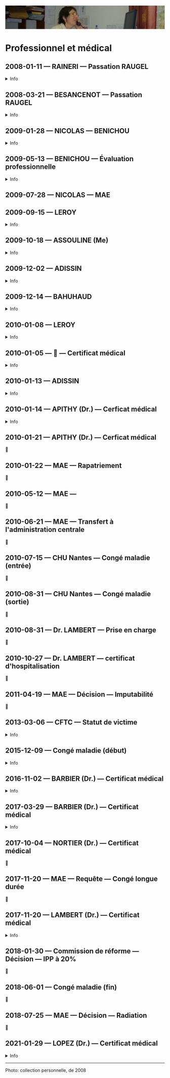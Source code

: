 ![image-mise-en-avant](../_aux/FO8dc0sWYAsF0oz.png)

# Professionnel et médical

## <a id="RAINER-RAUGEL"></a>2008-01-11 — RAINERI — Passation RAUGEL
<details>
  <summary>Info</summary>
  
* [piece](../pieces/identifiant/82f04043)
</details>

## <a id="BESANC-RAUGEL"></a>2008-03-21 — BESANCENOT — Passation RAUGEL
<details>
  <summary>Info</summary>
  
* [piece](../pieces/identifiant/70648ad4)
</details>

## 2009-01-28 — NICOLAS — BENICHOU

<details>
  <summary>Info</summary>
  
* [dossier](../pieces/identifiant/21b63641)
</details>

## 2009-05-13 — BENICHOU — Évaluation professionnelle
<details>
  <summary>Info</summary>
  
* [piece](../pieces/identifiant/3cd189d9)
</details>

## 2009-07-28 — NICOLAS — MAE

## 2009-09-15 — LEROY
<details>
  <summary>Info</summary>
  
* [dossier](../pieces/identifiant/55ba3b60)
</details>

## 2009-10-18 — ASSOULINE (Me)
<details>
  <summary>Info</summary>
  
* [dossier](../pieces/identifiant/9925f080)
</details>

## 2009-12-02 — ADISSIN
<details>
  <summary>Info</summary>
  
* [dossier](../pieces/identifiant/59dd3ab2)
</details>

## 2009-12-14 — BAHUHAUD
<details>
  <summary>Info</summary>
  
* [dossier](../pieces/identifiant/ef3c4d08)
</details>

## 2010-01-08 — LEROY
<details>
  <summary>Info</summary>
  
* [dossier](../pieces/identifiant/ef3c4d08)
</details>

## 2010-01-05 — 🚧 — Certificat médical
<details>
  <summary>Info</summary>
  
* Motif: virus/aphone
</details>

## 2010-01-13 — ADISSIN
<details>
  <summary>Info</summary>
  
* [dossier](../pieces/identifiant/241a304f)
</details>

## 2010-01-14 — APITHY (Dr.) — Cerficat médical
<details>
  <summary>Info</summary>
  
* Motif: coups et blessures
</details>

## 2010-01-21 — APITHY (Dr.) — Cerficat médical
🚧

## 2010-01-22 — MAE — Rapatriement
🚧

## 2010-05-12 — MAE — 
🚧

## 2010-06-21 — MAE — Transfert à l'administration centrale
🚧

## 2010-07-15 — CHU Nantes — Congé maladie (entrée)
🚧

## 2010-08-31 — CHU Nantes — Congé maladie (sortie)
🚧

## 2010-08-31 — Dr. LAMBERT — Prise en charge
🚧

## 2010-10-27 — Dr. LAMBERT — certificat d'hospitalisation
🚧

## 2011-04-19 — MAE — Décision — Imputabilité
🚧

## <a id="caecbb5"></a>2013-03-06 — CFTC — Statut de victime
<details>
  <summary>Info</summary>
  
* [piece](../pieces/identifiant/7caecbb5)
</details>

## <a id="raptussuic"></a>2015-12-09 — Congé maladie (début)
<details>
  <summary>Info</summary>
  
* Motif: raptus suicidaire
</details>

## <a id="a999fcb2"></a>2016-11-02 — BARBIER (Dr.) — Certificat médical
<details>
  <summary>Info</summary>
  
* [piece](../pieces/identifiant/a999fcb2)

* Points clés

> État de santé consécutif à la rechute de son accident de service de 2010-01-14 non consolidé
> Hospitalisation au CHU de Nantes du 2016-04-15 imputable à l'accident de service précité
> Inapte à reprendre le travail
> Nécessaire de changer d'administration
</details>

## 2017-03-29 — BARBIER (Dr.) — Certificat médical
<details>
  <summary>Info</summary>
  
* [piece](../pieces/identifiant/aab4aae)
</details>

## 2017-10-04 — NORTIER (Dr.) — Certificat médical
🚧

## 2017-11-20 — MAE — Requête — Congé longue durée
🚧

## 2017-11-20 — LAMBERT (Dr.) — Certificat médical
<details>
  <summary>Info</summary>
  
* Extrait: « stress d'origine professionnelle dû à une mutation à Nantes, à une fonction qui lui déplait »
</details>

## 2018-01-30 — Commission de réforme — Décision — IPP à 20%
🚧

## 2018-06-01 — Congé maladie (fin)
🚧

## 2018-07-25 — MAE — Décision — Radiation 
🚧

## 2021-01-29 — LOPEZ (Dr.) — Certificat médical
<details>
  <summary>Info</summary>
  
* [piece](../pieces/identifiant/69d142)
</details>

---
Photo: collection personnelle, de 2008
